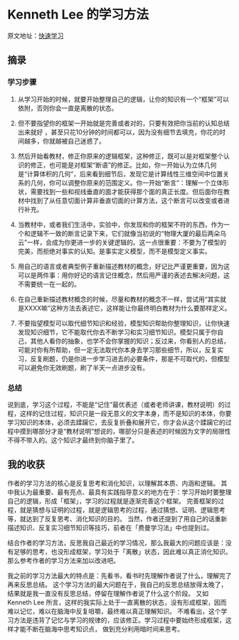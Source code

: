 # Kenneth Lee 的学习方法

原文地址：[快速学习][1]

## 摘录

### 学习步骤

1. 从学习开始的时候，就要开始整理自己的逻辑，让你的知识有一个“框架”可以依附，否则你会一直是离散的状态。

2. 但不要指望你的框架一开始就是完善或者对的，只要有效把你当前的认知总结出来就好 ，甚至只花10分钟的时间都可以，因为没有细节去填充，你花的时间越多，你就越被自己迷惑了。

3. 然后开始看教材，修正你原来的逻辑框架，这种修正，既可以是对框架整个认识的修正，也可能是对框架“断语”的修正。比如，你一开始认为立体几何是“计算体积的几何”，后来看到细节后，发现它是计算线性三维空间中位置关系的几何，你可以调整你原来的范围定义。你一开始“断言”：理解一个立体形状，需要找到一些和视线垂直的面才能获得那个面的真正长度。但后面你在教材中找到了从任意切面计算非垂直切面的计算方法，这个断言可以改变或者进行补充。

4. 当教材中，或者我们生活中，实验中，你发现和你的框架不符的东西，作为一个和逻辑不一致的断言记录下来，它们就像当初说的“物理大厦的最后两朵乌云”一样，会成为你更进一步的关键逻辑的。这一点很重要：不要为了模型的完美，而拒绝对事实的认知。是事实定义模型，而不是模型定义事实。

5. 用自己的语言或者典型例子重新描述教材的概念，好记比严谨更重要，因为这可以是两件事：用你好记的语言记住概念，然后用严谨的表述去解决问题，这不需要统一在一起的。

6. 在自己重新描述教材概念的时候，尽量和教材的概念不一样，尝试用“其实就是XXXX嘛”这种方法去表述它，这样能让你最终明白教材为什么要那样定义。

7. 不要指望模型可以取代细节知识和经验，模型知识帮助你整理知识，让你快速发现知识细节，它不能取代你去不断学习和实习细节知识。模型只属于你自己，其他人看你的抽象，也学不会你掌握的知识；反过来，你看别人的总结，可能对你有所帮助，但一定无法取代你本身去学习那些细节，所以，反复实习，反复刷题，仍是你进一步学习进去的必要条件，那是不可取代的，但模型可以避免你无效刷题，刷了半天一点进步没有。

### 总结

说到底，学习这个过程，不能是“记住”最优表述（或者老师讲课，教材说明）的过程，这样的记住过程，知识只是一段无意义的文字本身，而不是知识的本体，你要学习知识的本体，必须去蹂躏它，去反复折叠和展开它，你才会从这个蹂躏它的过程中摸到哪部分才是“教材说明”想说的，哪部分只是表述的时候因为文字的局限性不得不带入的。这个知识才最终到你脑子里了。

## 我的收获

作者的学习方法的核心是反复思考和消化知识，以理解其本质、内涵和逻辑。
其中我认为最重要、最有亮点、最具有实践指导意义的地方在于：学习开始时要整理自己的逻辑，形成「框架」，学习的过程就是逐渐完善这个框架。
完善框架的过程，就是猜想与证明的过程，就是逻辑思考的过程，通过猜想、证明、逻辑思考等，就达到了反复思考、消化知识的目的。
当然，作者还提到了用自己的话重新描述知识、反复实习细节知识等技巧，前者在「费曼学习法」中也提到过。

结合作者的学习方法，反思我自己最近的学习情况，那么我最大的问题应该是：没有足够的思考，也没形成框架，学习处于「离散」状态，因此难以真正消化知识。
那么参考作者的学习方法来加以改进吧。

我之前的学习方法最大的特点是：先看书，看书时先理解作者说了什么，理解完了再来反思总结。
这个学习方法的最大问题在于，我自己的反思总结放得太晚了，结果就是我一直没有反思总结，停留在理解作者说了什么这个阶段。
又如 Kenneth Lee 所言，这样的我实际上处于一直离散的状态，没有形成框架，因而难以记忆，难以在脑海中反复咀嚼，最终难以真正理解知识。
不难看出，这个学习方法是违背了记忆与学习的规律的，应该修正。学习过程中要始终形成框架，这样才能不断在脑海中思考知识点，
做到充分利用暗时间来思考。

  [1]: https://gitee.com/Kenneth-Lee-2012/MySummary/blob/master/%E8%8A%B1%E6%9C%B5%E7%9A%84%E6%B8%A9%E5%AE%A4/%E5%BF%AB%E9%80%9F%E5%AD%A6%E4%B9%A0.rst